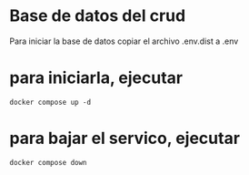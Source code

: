 # Base de datos del crud

Para iniciar la base de datos copiar el archivo .env.dist a .env

# para iniciarla, ejecutar

``` 
docker compose up -d 
```
# para bajar el servico, ejecutar

``` 
docker compose down 
```